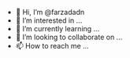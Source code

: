 - 👋 Hi, I’m @farzadadn
- 👀 I’m interested in ...
- 🌱 I’m currently learning ...
- 💞️ I’m looking to collaborate on ...
- 📫 How to reach me ...

<!---
farzadadn/farzadadn is a ✨ special ✨ repository because its `README.md` (this file) appears on your GitHub profile.
You can click the Preview link to take a look at your changes.
--->
